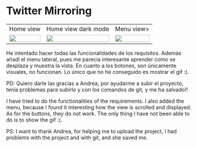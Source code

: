 # Twitter Mirroring

<table>
  <tr>
    <td>Home view</td>
     <td>Home view dark mode</td>
     <td>Menu view></td>
  </tr>
  <tr>
    <td><img src="https://user-images.githubusercontent.com/15033020/176034620-f4164e53-6a14-4713-bec3-74c9c28bba75.png" width=100% height=100%></td>
    <td><img src="https://user-images.githubusercontent.com/15033020/176034603-27d03991-e827-48c3-9475-d7bbc03f13b1.png" width=100% height=100%></td>
    <td><img src="https://user-images.githubusercontent.com/15033020/176034616-c2563020-9e4e-47b5-9c0c-1355b24177a8.png" width=100% height=100%></td>
  </tr>
 </table>

He intentado hacer todas las funcionalidades de los requisitos. Además añadí el menu lateral, pues me parecía interesante aprender como se desplaza y muestra la vista. En cuanto a los botones, son únicamente visuales, no funcionan. Lo único que no he conseguido es mostrar el gif :(.

PD: Quiero darle las gracias a Andrea, por ayudarme a subir el proyecto, tenía problemas para subirlo y con los comandos de git, y me ha salvado!!

I have tried to do the functionalities of the requirements. I also added the menu, because I found it interesting how the view is scrolled and displayed. As for the buttons, they do not work. The only thing I have not been able to do is to show the gif :(.

PS: I want to thank Andrea, for helping me to upload the project, I had problems with the project and with git, and she saved me.

